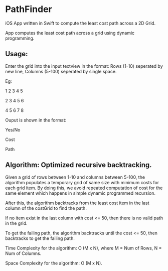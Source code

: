 # PathFinder
iOS App written in Swift to compute the least cost path across a 2D Grid.

App computes the least cost path across a grid using dynamic programming.

Usage:
--
Enter the grid into the input textview in the format: 
Rows (1-10) seperated by new line, 
Columns (5-100) seperated by single space.

Eg:

1 2 3 4 5

2 3 4 5 6

4 5 6 7 8

Ouput is shown in the format:

Yes/No

Cost

Path

Algorithm: Optimized recursive backtracking.
--

Given a grid of rows between 1-10 and columns between 5-100, 
the algorithm populates a temporary grid of same size with minimum costs for each grid item. 
By doing this, we avoid repeated computation of cost for the same element which happens in simple dynamic programmed recursion.

After this, the algorithm backtracks from the least cost item in the last column of the costGrid to find the path.

If no item exist in the last column with cost <= 50, then there is no valid path in the grid.

To get the failing path, the algorithm backtracks until the cost <= 50, then backtracks to get the failing path.

Time Complexity for the algorithm: O (M x N), where M = Num of Rows, N = Num of Columns.

Space Complexity for the algorithm: O (M x N).
